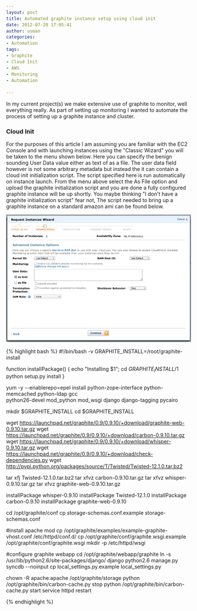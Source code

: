 ```yaml
--- 
layout: post
title: Automated graphite instance setup using cloud init
date: 2012-07-20 17:05:41
author: usman
categories: 
- Automation
tags:
- Graphite
- Cloud Init
- AWS
- Monitoring
- Automation

---
```


In my current project(s) we make extensive use of graphite to monitor, well everything really. As part of setting up monitoring I wanted to automate the process of setting up a graphite instance and cluster.


### Cloud Init ###

For the purposes of this article I am assuming you are familiar with the EC2 Console and with launching instances using the "Classic Wizard" you will be taken to the menu shown below. Here you can specify the benign sounding User Data value either as text of as a file. The user data field however is not some arbitrary metadata but instead the it can contain a cloud init initialization script. The script specified here is run automatically on instance launch. From the menu above select the As File option and upload the graphite initialization script and you are done a fully configured graphite instance will be up shortly. You maybe thinking "I don't have a graphite initialization script" fear not, The script needed to bring up a graphite instance on a standard amazon ami can be found below. 

![User Data](/assets/images/user_data.png)

{% highlight bash %}
#!/bin/bash -v
GRAPHITE_INSTALL=/root/graphite-install

function installPackage() {
        echo "Installing $1";
        cd $GRAPHITE_INSTALL/$1
        python setup.py install
}

yum -y --enablerepo=epel install python-zope-interface python-memcached python-ldap gcc \
       python26-devel mod_python mod_wsgi django django-tagging pycairo

mkdir $GRAPHITE_INSTALL
cd $GRAPHITE_INSTALL

wget https://launchpad.net/graphite/0.9/0.9.10/+download/graphite-web-0.9.10.tar.gz
wget https://launchpad.net/graphite/0.9/0.9.10/+download/carbon-0.9.10.tar.gz
wget https://launchpad.net/graphite/0.9/0.9.10/+download/whisper-0.9.10.tar.gz
wget https://launchpad.net/graphite/0.9/0.9.10/+download/check-dependencies.py
wget http://pypi.python.org/packages/source/T/Twisted/Twisted-12.1.0.tar.bz2

tar xfj Twisted-12.1.0.tar.bz2
tar xfvz carbon-0.9.10.tar.gz
tar xfvz whisper-0.9.10.tar.gz
tar xfvz graphite-web-0.9.10.tar.gz

installPackage whisper-0.9.10
installPackage Twisted-12.1.0
installPackage carbon-0.9.10
installPackage graphite-web-0.9.10

cd /opt/graphite/conf
cp storage-schemas.conf.example storage-schemas.conf

#install apache mod
cp /opt/graphite/examples/example-graphite-vhost.conf /etc/httpd/conf.d/
cp /opt/graphite/conf/graphite.wsgi.example /opt/graphite/conf/graphite.wsgi
mkdir -p /etc/httpd/wsgi

#configure graphite webapp
cd /opt/graphite/webapp/graphite
ln -s /usr/lib/python2.6/site-packages/django/ django
python2.6 manage.py syncdb --noinput
cp local_settings.py.example local_settings.py


chown -R apache:apache /opt/graphite/storage
python /opt/graphite/bin/carbon-cache.py stop
python /opt/graphite/bin/carbon-cache.py start
service httpd restart

{% endhighlight %}
